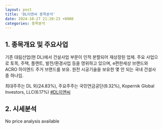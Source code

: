 ```yaml
---
layout: post
title: 'DL이앤씨 종목분석'
date: 2024-10-27 21:20:23 +0900
categories: 종목분석
---
```


## 1. 종목개요 및 주요사업

기존 대림산업(현 DL)에서 건설사업 부문이 인적 분할되어 재상장된 업체. 주요 사업으로 토목, 주택, 플랜트, 발전/환경사업 등을 영위하고 있으며, e편한세상 브랜드와 ACRO 하이엔드 주거 브랜드를 보유. 원전 시공기술을 보유한 몇 안 되는 국내 건설사 중 하나임.  

최대주주는 DL 외(24.83%), 주요주주는 국민연금공단(9.32%), Kopernik Global Investors, LLC(6.17%)
[#DL이앤씨](#)

## 2. 시세분석

No price analysis available

